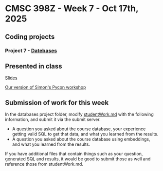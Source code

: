 # CMSC 398Z - Week 7 - Oct 17th, 2025

## Coding projects

### Project 7 - [Datebases](databases)

## Presented in class

[Slides](slides.pdf)

[Our version of Simon's Pycon workshop](https://www.cs.umd.edu/class/fall2025/cmsc398z/weeks/week07)

## Submission of work for this week

In the databases project folder, modify [studentWork.md](databases/studentWork.md) with the following information, and submit it via the submit server.

* A question you asked about the course database, your experience getting valid SQL to get that data, and what you learned from the results.
* A question you asked about the course database using embeddings, and what you learned from the results.

If you have additional files that contain things such as your question, generated SQL and results, it would be good to
submit those as well and reference those from studentWork.md.

